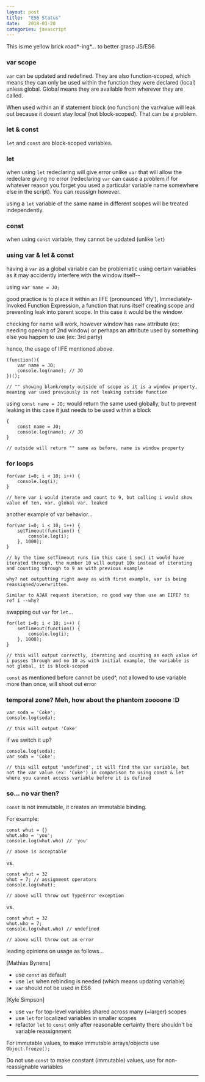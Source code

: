 ```yaml
---
layout: post
title:  "ES6 Status"
date:   2018-03-20
categories: javascript
---
```


This is me yellow brick road*-ing*... to better grasp JS/ES6
 

### var scope

`var` can be updated and redefined. They are also function-scoped, which means they can only be used within the function they were declared (local) unless global. Global means they are available from wherever they are called.

When used within an if statement block (no function) the var/value will leak out because it doesnt stay local (not block-scoped). That can be a problem.

### let & const

`let` and `const` are block-scoped variables. 

### let

when using `let` redeclaring will give error unlike `var` that will allow the redeclare giving no error (redeclaring `var` can cause a problem if for whatever reason you forget you used a particular variable name somewhere else in the script). You can reassign however.

using a `let` variable of the same name in different scopes will be treated independently.


### const

when using `const` variable, they cannot be updated (unlike `let`)

### using var & let & const

having a `var` as a global variable can be problematic using certain variables as it may accidently interfere with the window itself-- 

using `var name = JO;`

good practice is to place it within an IIFE (pronounced 'iffy'), Immediately-Invoked Function Expression, a function that runs itself creating scope and preventing leak into parent scope. In this case it would be the window. 

checking for name will work, however window has `name` attribute
(ex: needing opening of 2nd window) or perhaps an attribute used by something else you happen to use (ex: 3rd party)

hence, the usage of IIFE mentioned above.

```
(function(){
	var name = JO;
	console.log(name); // JO
})();

// "" showing blank/empty outside of scope as it is a window property, meaning var used previously is not leaking outside function
```

using `const name = JO;`
would return the same used globally, but to prevent leaking in this case it just needs to be used within a block

```
{
	const name = JO;
	console.log(name); // JO
}

// outside will return "" same as before, name is window property
```

### for loops

```
for(var i=0; i < 10; i++) {
	console.log(i);
}

// here var i would iterate and count to 9, but calling i would show value of ten, var, global var, leaked
```

another example of var behavior...
```
for(var i=0; i < 10; i++) {
	setTimeout(function() {
		console.log(i);
	}, 1000);
}

// by the time setTimeout runs (in this case 1 sec) it would have iterated through, the number 10 will output 10x instead of iterating and counting through to 9 as with previous example

why? not outputting right away as with first example, var is being reassigned/overwritten.

Similar to AJAX request iteration, no good way than use an IIFE? to ref i --why?
```

swapping out `var` for `let`...
```
for(let i=0; i < 10; i++) {
	setTimeout(function() {
		console.log(i);
	}, 1000);
}

// this will output correctly, iterating and counting as each value of i passes through and no 10 as with initial example, the variable is not global, it is block-scoped
```

`const` as mentioned before cannot be used^, not allowed to use variable more than once, will shoot out error

### temporal zone? Meh, how about the phantom zoooone :D

```
var soda = 'Coke';
console.log(soda);

// this will output 'Coke' 

```

if we switch it up?

```
console.log(soda);
var soda = 'Coke';

// this will output 'undefined', it will find the var variable, but not the var value (ex: 'Coke') in comparison to using const & let where you cannot access variable before it is defined

```

### so... no var then?

`const` is not immutable, it creates an immutable binding.

For example:
```
const whut = {}
whut.who = 'you';
console.log(whut.who) // 'you'

// above is acceptable

```

vs.

```
const whut = 32
whut = 7; // assignment operators
console.log(whut);

// above will throw out TypeError exception

```

vs.

```
const whut = 32
whut.who = 7;
console.log(whut.who) // undefined

// above will throw out an error

```

leading opinions on usage as follows...

[Mathias Bynens]
- use `const` as default
- use `let` when rebinding is needed (which means updating variable)
- `var` should not be used in ES6

[Kyle Simpson]
- use `var` for top-level variables shared across many (~larger) scopes
- use `let` for localized variables in smaller scopes
- refactor `let` to `const` only after reasonable certainty there shouldn't be variable reassignment

For immutable values, to make immutable arrays/objects use `Object.freeze();`

Do not use `const` to make constant (immutable) values, use for non-reassignable variables

- - -



